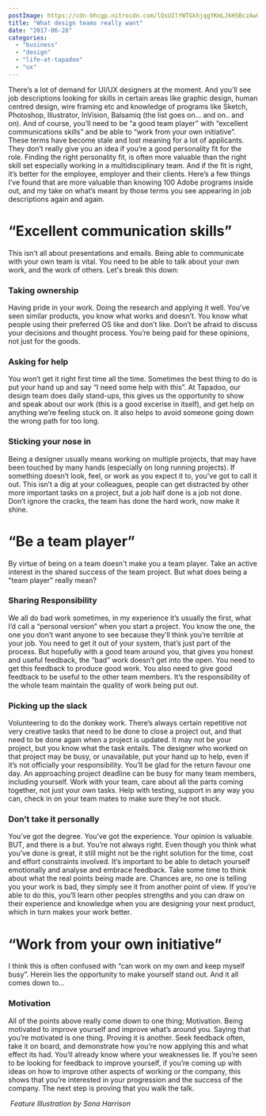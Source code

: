 ```yaml
---
postImage: https://cdn-bhcgp.nitrocdn.com/lQsUIlYWTGkhjqgYKmLJkHSBczAwGDPM/assets/static/optimized/rev-f8d7f54/wp-content/uploads/2017/06/Website_header_illustration.jpg.webp
title: "What design teams really want"
date: "2017-06-28"
categories: 
  - "business"
  - "design"
  - "life-at-tapadoo"
  - "ux"
---
```


There’s a lot of demand for UI/UX designers at the moment. And you’ll see job descriptions looking for skills in certain areas like graphic design, human centred design, wire framing etc and knowledge of programs like Sketch, Photoshop, Illustrator, InVision, Balsamiq (the list goes on… and on.. and on). And of course, you’ll need to be “a good team player” with “excellent communications skills” and be able to “work from your own initiative”. These terms have become stale and lost meaning for a lot of applicants. They don’t really give you an idea if you’re a good personality fit for the role. Finding the right personality fit, is often more valuable than the right skill set especially working in a multidisciplinary team. And if the fit is right, it’s better for the employee, employer and their clients. Here’s a few things I’ve found that are more valuable than knowing 100 Adobe programs inside out, and my take on what’s meant by those terms you see appearing in job descriptions again and again.

# “Excellent communication skills”

This isn’t all about presentations and emails. Being able to communicate with your own team is vital. You need to be able to talk about your own work, and the work of others. Let's break this down:

### Taking ownership

Having pride in your work. Doing the research and applying it well. You’ve seen similar products, you know what works and doesn’t. You know what people using their preferred OS like and don’t like. Don’t be afraid to discuss your decisions and thought process. You’re being paid for these opinions, not just for the goods.

### Asking for help

You won’t get it right first time all the time. Sometimes the best thing to do is put your hand up and say “I need some help with this”. At Tapadoo, our design team does daily stand-ups, this gives us the opportunity to show and speak about our work (this is a good excerise in itself), and get help on anything we’re feeling stuck on. It also helps to avoid someone going down the wrong path for too long.

### Sticking your nose in

Being a designer usually means working on multiple projects, that may have been touched by many hands (especially on long running projects). If something doesn’t look, feel, or work as you expect it to, you’ve got to call it out. This isn’t a dig at your colleagues, people can get distracted by other more important tasks on a project, but a job half done is a job not done. Don’t ignore the cracks, the team has done the hard work, now make it shine.

# “Be a team player”

By virtue of being on a team doesn't make you a team player. Take an active interest in the shared success of the team project. But what does being a "team player" really mean?

### Sharing Responsibility

We all do bad work sometimes, in my experience it’s usually the first, what I’d call a “personal version” when you start a project. You know the one, the one you don’t want anyone to see because they’ll think you’re terrible at your job. You need to get it out of your system, that’s just part of the process. But hopefully with a good team around you, that gives you honest and useful feedback, the “bad” work doesn’t get into the open. You need to get this feedback to produce good work. You also need to give good feedback to be useful to the other team members. It’s the responsibility of the whole team maintain the quality of work being put out.

### Picking up the slack

Volunteering to do the donkey work. There’s always certain repetitive not very creative tasks that need to be done to close a project out, and that need to be done again when a project is updated. It may not be your project, but you know what the task entails. The designer who worked on that project may be busy, or unavailable, put your hand up to help, even if it’s not officially your responsibility. You’ll be glad for the return favour one day. An approaching project deadline can be busy for many team members, including yourself. Work with your team, care about all the parts coming together, not just your own tasks. Help with testing, support in any way you can, check in on your team mates to make sure they’re not stuck.

### Don’t take it personally

You’ve got the degree. You’ve got the experience. Your opinion is valuable. BUT, and there is a but. You’re not always right. Even though you think what you’ve done is great, it still might not be the right solution for the time, cost and effort constraints involved. It’s important to be able to detach yourself emotionally and analyse and embrace feedback. Take some time to think about what the real points being made are. Chances are, no one is telling you your work is bad, they simply see it from another point of view. If you’re able to do this, you’ll learn other peoples strengths and you can draw on their experience and knowledge when you are designing your next product, which in turn makes your work better.

# “Work from your own initiative”

I think this is often confused with “can work on my own and keep myself busy”. Herein lies the opportunity to make yourself stand out. And it all comes down to...

### Motivation

All of the points above really come down to one thing; Motivation. Being motivated to improve yourself and improve what’s around you. Saying that you’re motivated is one thing. Proving it is another. Seek feedback often, take it on board, and demonstrate how you’re now applying this and what effect its had. You’ll already know where your weaknesses lie. If you’re seen to be looking for feedback to improve yourself, if you’re coming up with ideas on how to improve other aspects of working or the company, this shows that you’re interested in your progression and the success of the company. The next step is proving that you walk the talk.

 _Feature Illustration by Sona Harrison_
